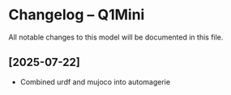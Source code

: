# Changelog – Q1Mini

All notable changes to this model will be documented in this file.

## [2025-07-22]
- Combined urdf and mujoco into automagerie
